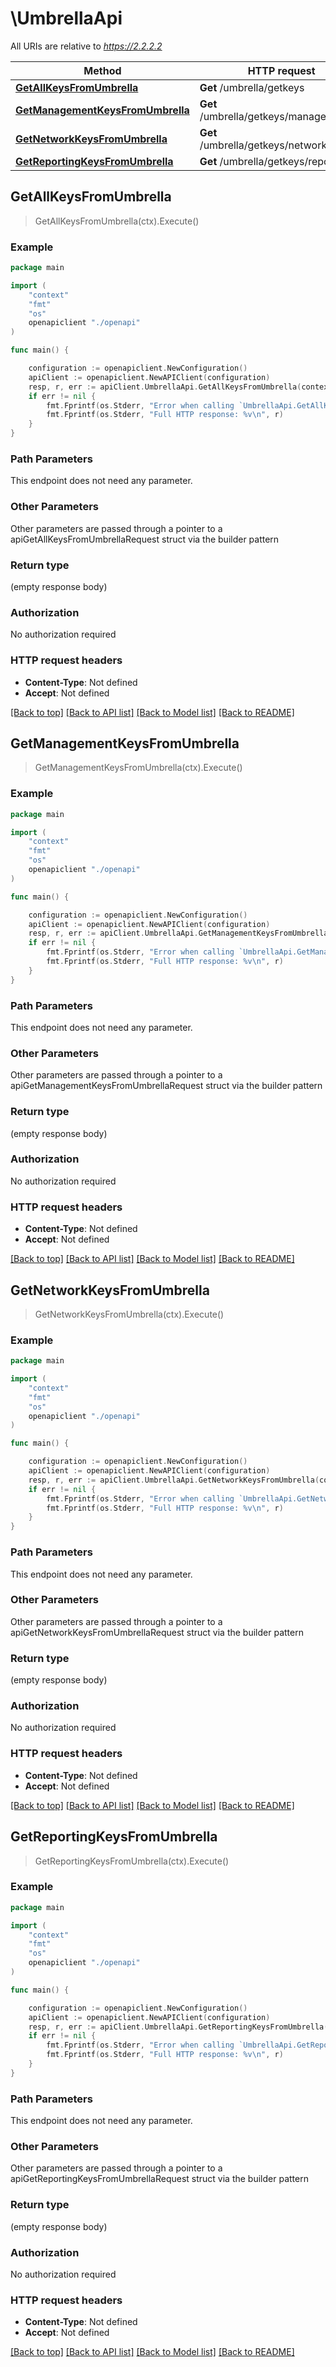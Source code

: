 # \UmbrellaApi

All URIs are relative to *https://2.2.2.2*

Method | HTTP request | Description
------------- | ------------- | -------------
[**GetAllKeysFromUmbrella**](UmbrellaApi.md#GetAllKeysFromUmbrella) | **Get** /umbrella/getkeys | 
[**GetManagementKeysFromUmbrella**](UmbrellaApi.md#GetManagementKeysFromUmbrella) | **Get** /umbrella/getkeys/management | 
[**GetNetworkKeysFromUmbrella**](UmbrellaApi.md#GetNetworkKeysFromUmbrella) | **Get** /umbrella/getkeys/networkdevices | 
[**GetReportingKeysFromUmbrella**](UmbrellaApi.md#GetReportingKeysFromUmbrella) | **Get** /umbrella/getkeys/reporting | 



## GetAllKeysFromUmbrella

> GetAllKeysFromUmbrella(ctx).Execute()





### Example

```go
package main

import (
    "context"
    "fmt"
    "os"
    openapiclient "./openapi"
)

func main() {

    configuration := openapiclient.NewConfiguration()
    apiClient := openapiclient.NewAPIClient(configuration)
    resp, r, err := apiClient.UmbrellaApi.GetAllKeysFromUmbrella(context.Background()).Execute()
    if err != nil {
        fmt.Fprintf(os.Stderr, "Error when calling `UmbrellaApi.GetAllKeysFromUmbrella``: %v\n", err)
        fmt.Fprintf(os.Stderr, "Full HTTP response: %v\n", r)
    }
}
```

### Path Parameters

This endpoint does not need any parameter.

### Other Parameters

Other parameters are passed through a pointer to a apiGetAllKeysFromUmbrellaRequest struct via the builder pattern


### Return type

 (empty response body)

### Authorization

No authorization required

### HTTP request headers

- **Content-Type**: Not defined
- **Accept**: Not defined

[[Back to top]](#) [[Back to API list]](../README.md#documentation-for-api-endpoints)
[[Back to Model list]](../README.md#documentation-for-models)
[[Back to README]](../README.md)


## GetManagementKeysFromUmbrella

> GetManagementKeysFromUmbrella(ctx).Execute()





### Example

```go
package main

import (
    "context"
    "fmt"
    "os"
    openapiclient "./openapi"
)

func main() {

    configuration := openapiclient.NewConfiguration()
    apiClient := openapiclient.NewAPIClient(configuration)
    resp, r, err := apiClient.UmbrellaApi.GetManagementKeysFromUmbrella(context.Background()).Execute()
    if err != nil {
        fmt.Fprintf(os.Stderr, "Error when calling `UmbrellaApi.GetManagementKeysFromUmbrella``: %v\n", err)
        fmt.Fprintf(os.Stderr, "Full HTTP response: %v\n", r)
    }
}
```

### Path Parameters

This endpoint does not need any parameter.

### Other Parameters

Other parameters are passed through a pointer to a apiGetManagementKeysFromUmbrellaRequest struct via the builder pattern


### Return type

 (empty response body)

### Authorization

No authorization required

### HTTP request headers

- **Content-Type**: Not defined
- **Accept**: Not defined

[[Back to top]](#) [[Back to API list]](../README.md#documentation-for-api-endpoints)
[[Back to Model list]](../README.md#documentation-for-models)
[[Back to README]](../README.md)


## GetNetworkKeysFromUmbrella

> GetNetworkKeysFromUmbrella(ctx).Execute()





### Example

```go
package main

import (
    "context"
    "fmt"
    "os"
    openapiclient "./openapi"
)

func main() {

    configuration := openapiclient.NewConfiguration()
    apiClient := openapiclient.NewAPIClient(configuration)
    resp, r, err := apiClient.UmbrellaApi.GetNetworkKeysFromUmbrella(context.Background()).Execute()
    if err != nil {
        fmt.Fprintf(os.Stderr, "Error when calling `UmbrellaApi.GetNetworkKeysFromUmbrella``: %v\n", err)
        fmt.Fprintf(os.Stderr, "Full HTTP response: %v\n", r)
    }
}
```

### Path Parameters

This endpoint does not need any parameter.

### Other Parameters

Other parameters are passed through a pointer to a apiGetNetworkKeysFromUmbrellaRequest struct via the builder pattern


### Return type

 (empty response body)

### Authorization

No authorization required

### HTTP request headers

- **Content-Type**: Not defined
- **Accept**: Not defined

[[Back to top]](#) [[Back to API list]](../README.md#documentation-for-api-endpoints)
[[Back to Model list]](../README.md#documentation-for-models)
[[Back to README]](../README.md)


## GetReportingKeysFromUmbrella

> GetReportingKeysFromUmbrella(ctx).Execute()





### Example

```go
package main

import (
    "context"
    "fmt"
    "os"
    openapiclient "./openapi"
)

func main() {

    configuration := openapiclient.NewConfiguration()
    apiClient := openapiclient.NewAPIClient(configuration)
    resp, r, err := apiClient.UmbrellaApi.GetReportingKeysFromUmbrella(context.Background()).Execute()
    if err != nil {
        fmt.Fprintf(os.Stderr, "Error when calling `UmbrellaApi.GetReportingKeysFromUmbrella``: %v\n", err)
        fmt.Fprintf(os.Stderr, "Full HTTP response: %v\n", r)
    }
}
```

### Path Parameters

This endpoint does not need any parameter.

### Other Parameters

Other parameters are passed through a pointer to a apiGetReportingKeysFromUmbrellaRequest struct via the builder pattern


### Return type

 (empty response body)

### Authorization

No authorization required

### HTTP request headers

- **Content-Type**: Not defined
- **Accept**: Not defined

[[Back to top]](#) [[Back to API list]](../README.md#documentation-for-api-endpoints)
[[Back to Model list]](../README.md#documentation-for-models)
[[Back to README]](../README.md)

